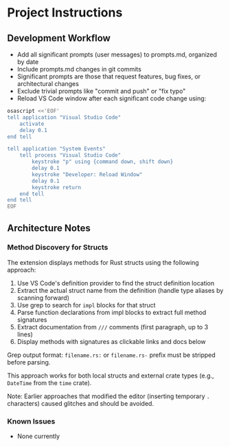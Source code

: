 # Project Instructions

## Development Workflow

- Add all significant prompts (user messages) to prompts.md, organized by date
- Include prompts.md changes in git commits
- Significant prompts are those that request features, bug fixes, or architectural changes
- Exclude trivial prompts like "commit and push" or "fix typo"
- Reload VS Code window after each significant code change using:
```bash
osascript <<'EOF'
tell application "Visual Studio Code"
    activate
    delay 0.1
end tell

tell application "System Events"
    tell process "Visual Studio Code"
        keystroke "p" using {command down, shift down}
        delay 0.1
        keystroke "Developer: Reload Window"
        delay 0.1
        keystroke return
    end tell
end tell
EOF
```

## Architecture Notes

### Method Discovery for Structs

The extension displays methods for Rust structs using the following approach:
1. Use VS Code's definition provider to find the struct definition location
2. Extract the actual struct name from the definition (handle type aliases by scanning forward)
3. Use grep to search for `impl` blocks for that struct
4. Parse function declarations from impl blocks to extract full method signatures
5. Extract documentation from `///` comments (first paragraph, up to 3 lines)
6. Display methods with signatures as clickable links and docs below

Grep output format: `filename.rs:` or `filename.rs-` prefix must be stripped before parsing.

This approach works for both local structs and external crate types (e.g., `DateTime` from the `time` crate).

Note: Earlier approaches that modified the editor (inserting temporary `.` characters) caused glitches and should be avoided.

### Known Issues

- None currently